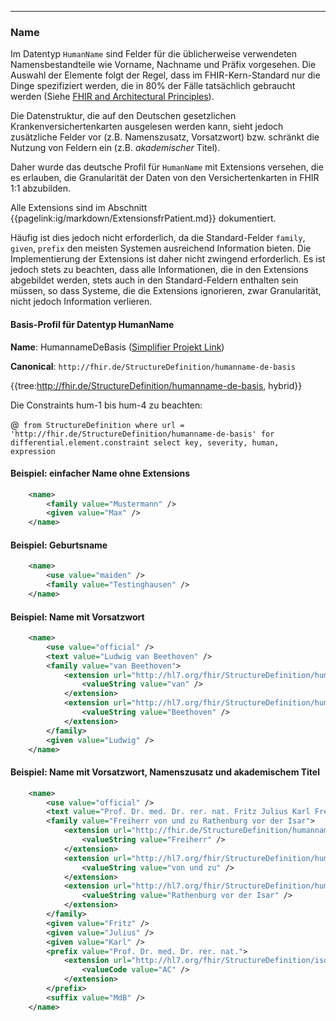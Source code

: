 ------------

### Name

Im Datentyp `HumanName` sind Felder für die üblicherweise verwendeten Namensbestandteile wie Vorname, Nachname und Präfix vorgesehen. Die Auswahl der Elemente folgt der Regel, dass im FHIR-Kern-Standard nur die Dinge spezifiziert werden, die in 80% der Fälle tatsächlich gebraucht werden (Siehe [FHIR and Architectural Principles](https://www.hl7.org/fhir/r4/overview-arch.html#principles)).

Die Datenstruktur, die auf den Deutschen gesetzlichen Krankenversichertenkarten ausgelesen werden kann, sieht jedoch zusätzliche Felder vor (z.B. Namenszusatz, Vorsatzwort) bzw. schränkt die Nutzung von Feldern ein (z.B. *akademischer* Titel).

Daher wurde das deutsche Profil für `HumanName` mit Extensions versehen, die es erlauben, die Granularität der Daten von den Versichertenkarten in FHIR 1:1 abzubilden.

Alle Extensions sind im Abschnitt {{pagelink:ig/markdown/ExtensionsfrPatient.md}} dokumentiert.

Häufig ist dies jedoch nicht erforderlich, da die Standard-Felder `family`, `given`, `prefix` den meisten Systemen ausreichend Information bieten. Die Implementierung der Extensions ist daher nicht zwingend erforderlich. Es ist jedoch stets zu beachten, dass alle Informationen, die in den Extensions abgebildet werden, stets auch in den Standard-Feldern enthalten sein müssen, so dass Systeme, die die Extensions ignorieren, zwar Granularität, nicht jedoch Information verlieren.


#### Basis-Profil für Datentyp HumanName

**Name**: HumannameDeBasis ([Simplifier Projekt Link](https://simplifier.net/resolve?canonical=http://fhir.de/StructureDefinition/humanname-de-basis&scope=de.basisprofil.r4@1.6.0))

**Canonical**: `http://fhir.de/StructureDefinition/humanname-de-basis`

{{tree:http://fhir.de/StructureDefinition/humanname-de-basis, hybrid}}

Die Constraints hum-1 bis hum-4 zu beachten:

@``` from StructureDefinition where url = 'http://fhir.de/StructureDefinition/humanname-de-basis' for differential.element.constraint select key, severity, human, expression```

#### Beispiel: einfacher Name ohne Extensions
```xml
    <name>
        <family value="Mustermann" />
        <given value="Max" />
    </name>
```
#### Beispiel: Geburtsname
```xml
    <name>
        <use value="maiden" />
        <family value="Testinghausen" />
    </name>
``` 
#### Beispiel: Name mit Vorsatzwort
```xml
    <name>
        <use value="official" />
        <text value="Ludwig van Beethoven" />
        <family value="van Beethoven">
            <extension url="http://hl7.org/fhir/StructureDefinition/humanname-own-prefix">
                <valueString value="van" />
            </extension>
            <extension url="http://hl7.org/fhir/StructureDefinition/humanname-own-name">
                <valueString value="Beethoven" />
            </extension>
        </family>
        <given value="Ludwig" />
    </name>
```

#### Beispiel: Name mit Vorsatzwort, Namenszusatz und akademischem Titel

```xml
    <name>
        <use value="official" />
        <text value="Prof. Dr. med. Dr. rer. nat. Fritz Julius Karl Freiherr von und zu Rathenburg vor der Isar, MdB" />
        <family value="Freiherr von und zu Rathenburg vor der Isar">
            <extension url="http://fhir.de/StructureDefinition/humanname-namenszusatz">
                <valueString value="Freiherr" />
            </extension>
            <extension url="http://hl7.org/fhir/StructureDefinition/humanname-own-prefix">
                <valueString value="von und zu" />
            </extension>
            <extension url="http://hl7.org/fhir/StructureDefinition/humanname-own-name">
                <valueString value="Rathenburg vor der Isar" />
            </extension>
        </family>
        <given value="Fritz" />
        <given value="Julius" />
        <given value="Karl" />
        <prefix value="Prof. Dr. med. Dr. rer. nat.">
            <extension url="http://hl7.org/fhir/StructureDefinition/iso21090-EN-qualifier">
                <valueCode value="AC" />
            </extension>
        </prefix>
        <suffix value="MdB" />
    </name>
```
